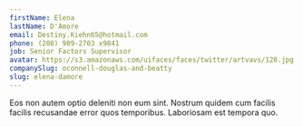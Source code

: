 ```yaml
---
firstName: Elena
lastName: D'Amore
email: Destiny.Kiehn65@hotmail.com
phone: (208) 909-2703 x9841
job: Senior Factors Supervisor
avatar: https://s3.amazonaws.com/uifaces/faces/twitter/artvavs/128.jpg
companySlug: oconnell-douglas-and-beatty
slug: elena-damore
---
```

Eos non autem optio deleniti non eum sint. Nostrum quidem cum facilis facilis recusandae error quos temporibus. Laboriosam est tempora quo.
